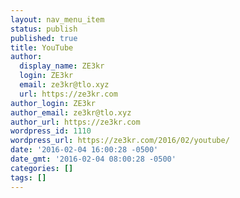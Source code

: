 ```yaml
---
layout: nav_menu_item
status: publish
published: true
title: YouTube
author:
  display_name: ZE3kr
  login: ZE3kr
  email: ze3kr@tlo.xyz
  url: https://ze3kr.com
author_login: ZE3kr
author_email: ze3kr@tlo.xyz
author_url: https://ze3kr.com
wordpress_id: 1110
wordpress_url: https://ze3kr.com/2016/02/youtube/
date: '2016-02-04 16:00:28 -0500'
date_gmt: '2016-02-04 08:00:28 -0500'
categories: []
tags: []
---
```


